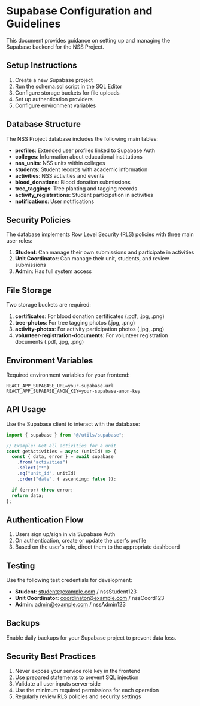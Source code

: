 # Supabase Configuration and Guidelines

This document provides guidance on setting up and managing the Supabase backend for the NSS Project.

## Setup Instructions

1. Create a new Supabase project
2. Run the schema.sql script in the SQL Editor
3. Configure storage buckets for file uploads
4. Set up authentication providers
5. Configure environment variables

## Database Structure

The NSS Project database includes the following main tables:

- **profiles**: Extended user profiles linked to Supabase Auth
- **colleges**: Information about educational institutions
- **nss_units**: NSS units within colleges
- **students**: Student records with academic information
- **activities**: NSS activities and events
- **blood_donations**: Blood donation submissions
- **tree_taggings**: Tree planting and tagging records
- **activity_registrations**: Student participation in activities
- **notifications**: User notifications

## Security Policies

The database implements Row Level Security (RLS) policies with three main user roles:

1. **Student**: Can manage their own submissions and participate in activities
2. **Unit Coordinator**: Can manage their unit, students, and review submissions
3. **Admin**: Has full system access

## File Storage

Two storage buckets are required:

1. **certificates**: For blood donation certificates (.pdf, .jpg, .png)
2. **tree-photos**: For tree tagging photos (.jpg, .png)
3. **activity-photos**: For activity participation photos (.jpg, .png)
4. **volunteer-registration-documents**: For volunteer registration documents (.pdf, .jpg, .png)

## Environment Variables

Required environment variables for your frontend:

```
REACT_APP_SUPABASE_URL=your-supabase-url
REACT_APP_SUPABASE_ANON_KEY=your-supabase-anon-key
```

## API Usage

Use the Supabase client to interact with the database:

```typescript
import { supabase } from "@/utils/supabase";

// Example: Get all activities for a unit
const getActivities = async (unitId) => {
  const { data, error } = await supabase
    .from("activities")
    .select("*")
    .eq("unit_id", unitId)
    .order("date", { ascending: false });

  if (error) throw error;
  return data;
};
```

## Authentication Flow

1. Users sign up/sign in via Supabase Auth
2. On authentication, create or update the user's profile
3. Based on the user's role, direct them to the appropriate dashboard

## Testing

Use the following test credentials for development:

- **Student**: student@example.com / nssStudent123
- **Unit Coordinator**: coordinator@example.com / nssCoord123
- **Admin**: admin@example.com / nssAdmin123

## Backups

Enable daily backups for your Supabase project to prevent data loss.

## Security Best Practices

1. Never expose your service role key in the frontend
2. Use prepared statements to prevent SQL injection
3. Validate all user inputs server-side
4. Use the minimum required permissions for each operation
5. Regularly review RLS policies and security settings

